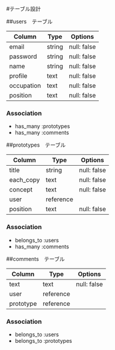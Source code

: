 #テーブル設計

##users　テーブル

| Column     | Type      | Options          |
| -----------| ----------| -----------------|
| email      | string    | null: false      |
| password   | string    | null: false      |
| name       | string    | null: false      |
| profile    | text      | null: false      |
| occupation | text      | null: false      |
| position   | text      | null: false      |

### Association

- has_many :prototypes
- has_many :comments

##prototypes　テーブル

| Column     | Type      | Options          |
| -----------| ----------| -----------------|
| title      | string    | null: false      |
| each_copy  | text      | null: false      |
| concept    | text      | null: false      |
| user       | reference |                  |
| position   | text      | null: false      |

### Association

- belongs_to :users
- has_many :comments


##comments　テーブル

| Column     | Type      | Options          |
| -----------| ----------| -----------------|
| text       | text      | null: false      |
| user       | reference |                  |
| prototype  | reference |                  |

### Association

- belongs_to :users
- belongs_to :prototypes